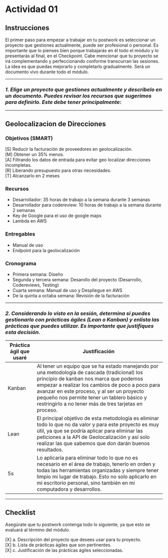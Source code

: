 # **Actividad 01**

## **Instrucciones**

El primer paso para empezar a trabajar en tu postwork es seleccionar un proyecto que gestiones actualmente, puede ser profesional o personal. Es importante que lo pienses bien porque trabajarás en él todo el módulo y lo presentarás al final, en el Checkpoint.
Cabe mencionar que tu proyecto se irá complementando y perfeccionando conforme transcurran las sesiones. La idea es que puedas mejorarlo y completarlo gradualmente. Será un documento vivo durante todo el módulo.

---

### *1. Elige un proyecto que gestiones actualmente y descríbelo en un documento. Puedes revisar los recursos que sugerimos para definirlo. Este debe tener principalmente:* 
--- 
## Geolocalizacion de Direcciones  
### Objetivos (SMART)
[S] Reducir la facturación de proveedores en geolocalización.  
[M] Obtener un 35% menos.  
[A] Filtrando los datos de entrada para evitar geo localizar direcciones incompletas.  
[R] Liberando presupuesto para otras necesidades.  
[T] Alcanzarlo en 2 meses  
### Recursos
* Desarrollador: 35 horas de trabajo a la semana durante 3 semanas  
* Desarrollador para codereview: 10 horas de trabajo a la semana durante 2 semanas  
* Key de Google para el uso de google maps
* Lambda en AWS
### Entregables
* Manual de uso
* Endpoint para la geolocalización
###  Cronograma
* Primera semana: Diseño
* Segunda y tercera semana: Desarollo del proyecto (Desarrollo, Codereviews, Testing)
* Cuarta semana: Manual de uso y Despliegue en AWS
* De la quinta a octaba semana: Revisión de la facturación

---
### *2. Considerando lo visto en la sesión, determina si puedes gestionarlo con prácticas ágiles (Lean o Kanban) y enlista las prácticas que puedes utilizar. Es importante que justifiques esta decisión.*

| Práctica ágil que usaré | Justificación | 
| -- | -- | 
| Kanban| Al tener un equipo que se ha estado manejando por una metodología de cascada (tradicional) los principio de kanban nos marca que podemos empezar a realizar los cambios de poco a poco para avanzar en este proceso, y al ser un proyecto pequeño nos permite tener un tablero básico y restringirlo a no tener más de tres tarjetas en proceso.|
| Lean | El principal objetivo de esta metodología es eliminar todo lo que no da valor y para este proyecto es muy útil, ya que se podría aplicar para eliminar las peticiones a la API de Geolocalización y así solo realizar las que sabemos que don darán buenos resultados.|
|5s|Lo aplicaría para eliminar todo lo que no es necesario en el área de trabajo, tenerlo en orden y todas las herramientas organizadas y siempre tener limpio mi lugar de trabajo. Esto no solo aplicarlo en mi escritorio personal, sino también en mi computadora y desarrollos.|
---

## Checklist
Asegúrate que tu postwork contenga todo lo siguiente, ya que esto se evaluará al término del módulo.

[X] a. Descripción del proyecto que desees usar para tu proyecto.   
[X] b. Lista de prácticas ágiles que son pertinentes.  
[X] c. Justificación de las prácticas ágiles seleccionadas.